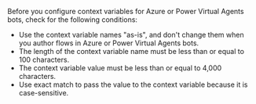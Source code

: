 Before you configure context variables for Azure or Power Virtual Agents bots, check for the following conditions:

- Use the context variable names "as-is", and don't change them when you author flows in Azure or Power Virtual Agents bots.
- The length of the context variable name must be less than or equal to 100 characters.
- The context variable value must be less than or equal to 4,000 characters.
- Use exact match to pass the value to the context variable because it is case-sensitive.
